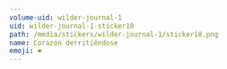 ```yaml
---
volume-uid: wilder-journal-1
uid: wilder-journal-1-sticker18
path: /media/stickers/wilder-journal-1/sticker18.png
name: Corazón derritiéndose
emoji: ❤️
---
```

